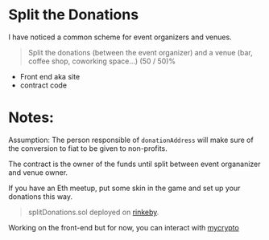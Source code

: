 Split the Donations
====

I have noticed a common scheme for event organizers and venues.

> Split the donations (between the event organizer) and a venue (bar, coffee shop, coworking space...) (50 / 50)%

* Front end aka site
* contract code


Notes:
=====

Assumption: The person responsible of `donationAddress` will make sure of the conversion to fiat to be given to non-profits.

The contract is the owner of the funds until split between event organanizer and venue owner.

If you have an Eth meetup, put some skin in the game and set up your donations this way.

> splitDonations.sol deployed on [rinkeby](https://rinkeby.etherscan.io/address/0xe50a24d1bfb94d11df0df6d226d382ddeb451def).

Working on the front-end but for now, you can interact with [mycrypto](https://mycrypto.com/contracts/interact)
